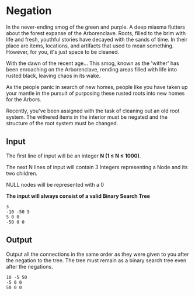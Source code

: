 # Negation

In the never-ending smog of the green and purple. A deep miasma flutters about the forest expanse of the Arborenclave. Roots, filled to the brim with life and fresh, youthful stories have decayed with the sands of time. In their place are items, locations, and artifacts that used to mean something. However, for you, it's just space to be cleaned.

With the dawn of the recent age... This smog, known as the 'wither' has been enroaching on the Arborenclave, rending areas filled with life into rusted black, leaving chaos in its wake.

As the people panic in search of new homes, people like you have taken up your mantle in the pursuit of purposing these rusted roots into new homes for the Arbors.

Recently, you've been assigned with the task of cleaning out an old root system. The withered items in the interior must be negated and the structure of the root system must be changed.

## Input

The first line of input will be an integer __N (1 ≤ N ≤ 1000)__.

The next N lines of input will contain 3 Integers representing a Node and its two children.

NULL nodes will be represented with a 0

__The input will always consist of a valid Binary Search Tree__

```
3
-10 -50 5
5 0 0
-50 0 0 
```

## Output

Output all the connections in the same order as they were given to you after the negation to the tree. The tree must remain as a binary search tree even after the negations.

```
10 -5 50
-5 0 0
50 0 0
```


